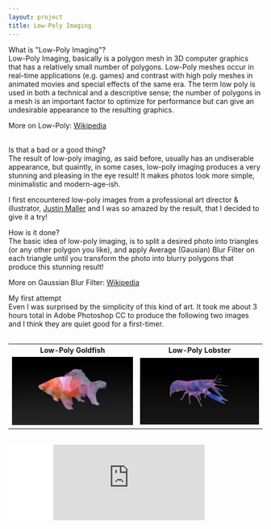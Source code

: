 ```yaml
---
layout: project
title: Low-Poly Imaging
---
```

<div class="message">
  What is "Low-Poly Imaging"?
</div>
Low-Poly Imaging, basically is a polygon mesh in 3D computer graphics that has a relatively small number of polygons. Low-Poly meshes occur in real-time applications (e.g. games) and contrast with high poly meshes in animated movies and special effects of the same era. The term low poly is used in both a technical and a descriptive sense; the number of polygons in a mesh is an important factor to optimize for performance but can give an undesirable appearance to the resulting graphics.

More on Low-Poly: <a href="https://en.wikipedia.org/wiki/Low_poly" target="_blank">Wikipedia</a>

<br>

<div class="message">
  Is that a bad or a good thing?
</div>
The result of low-poly imaging, as said before, usually has an undiserable appearance, but quaintly, in some cases, low-poly imaging produces a very stunning and pleasing in the eye result! It makes photos look more simple, minimalistic and modern-age-ish.

I first encountered low-poly images from a professional art director & illustrator, <a href="http://justinmaller.com/" target="_blank">Justin Maller</a> and I was so amazed by the result, that I decided to give it a try!

<div class="message">
  How is it done?
</div>
The basic idea of low-poly imaging, is to split a desired photo into triangles (or any other polygon you like), and apply Average (Gausian) Blur Filter on each triangle until you transform the photo into blurry polygons that produce this stunning result!

More on Gaussian Blur Filter: <a href="https://en.wikipedia.org/wiki/Gaussian_blur" target="_blank">Wikipedia</a>


<div class="message">
  My first attempt
</div>
Even I was surprised by the simplicity of this kind of art. It took me about 3 hours total in Adobe Photoshop CC to produce the following two images and I think they are quiet good for a first-timer.
<div>
<br>

<table align="center">
  <tr>
    <th>Low-Poly Goldfish</th>
    <th>Low-Poly Lobster</th>		
  </tr>

  <tr>
    <td align="center"><a href="../projects/Goldfish.png"><img src="Goldfish.png"></a></td>
    <td align="center"><a href="../projects/Lobster.png"><img src="Lobster.png"></a></td>	
  </tr>
  </table>
  <br>

<div>

<iframe src="//www.facebook.com/plugins/share_button.php?href=http://stefanos990.com/projects/low-poly&amp;layout=button_count&amp;appId=460671367340473&amp;text=Illustrating Pi" scrolling="no" frameborder="0" style="border:none; overflow:hidden; width:85px;" allowTransparency="true"></iframe>

<iframe id="tweet-button" allowtransparency="true" frameborder="0" scrolling="no" src="http://platform.twitter.com/widgets/tweet_button.html?via=stefanos990&amp;count=horizontal&amp;url=http://stefanos990.com/projects/low-poly&amp;text=Illustrating Pi"></iframe>
</div>

<script>
  (function(i,s,o,g,r,a,m){i['GoogleAnalyticsObject']=r;i[r]=i[r]||function(){
  (i[r].q=i[r].q||[]).push(arguments)},i[r].l=1*new Date();a=s.createElement(o),
  m=s.getElementsByTagName(o)[0];a.async=1;a.src=g;m.parentNode.insertBefore(a,m)
  })(window,document,'script','//www.google-analytics.com/analytics.js','ga');

  ga('create', 'UA-58975019-1', 'auto');
  ga('send', 'pageview');

</script>
